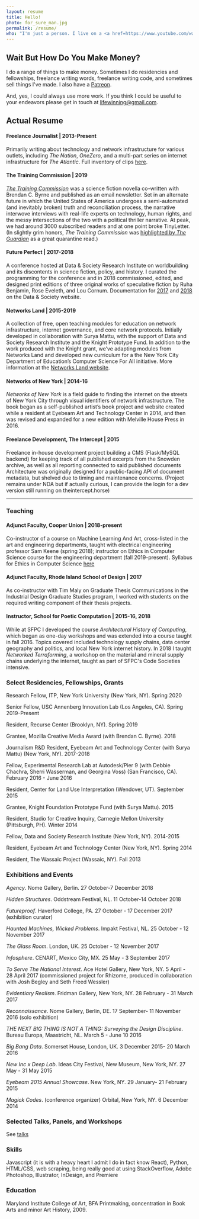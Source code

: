 ```yaml
---
layout: resume
title: Hello!
photo: for_sure_man.jpg
permalink: /resume/
who: "I'm just a person. I live on a <a href=https://www.youtube.com/watch?v=QI4NvgpjXYo>small island off the coast of America</a>. I wrote <a href=http://mhpbooks.com/books/networks-of-new-york/>a book</a> about finding the internet on the street.<br><br>I am terrible at being professionally legible and enough people have shamed me about this that I'm making an effort."
---
```


## Wait But How Do You Make Money?

I do a range of things to make money. Sometimes I do residencies and fellowships, freelance writing words, freelance writing code, and sometimes sell things I've made. I also have a [Patreon](http://patreon.com/lifewinning). 

And, yes, I could always use more work. If you think I could be useful to your endeavors please get in touch at [lifewinning@gmail.com](mailto:lifewinning@gmail.com). 


## Actual Resume

#### Freelance Journalist | 2013-Present

Primarily writing about technology and network infrastructure for various outlets, including *The Nation*, *OneZero*, and a multi-part series on internet infrastructure for *The Atlantic*. Full inventory of clips [here](http://lifewinning.com/tag/writes).

#### The Training Commission | 2019

*[The Training Commission](http://trainingcommission.com)* was a science fiction novella co-written with Brendan C. Byrne and published as an email newsletter. Set in an alternate future in which the United States of America undergoes a semi-automated (and inevitably broken) truth and reconciliation process, the narrative interwove interviews with real-life experts on technology, human rights, and the messy intersections of the two with a political thriller narrative. At peak, we had around 3000 subscribed readers and at one point broke TinyLetter. (In slightly grim honors, *The Training Commission* was [highlighted by *The Guardian*](https://www.theguardian.com/books/2020/mar/15/books-to-read-while-quarantined-coronavirus) as a great quarantine read.)

#### Future Perfect | 2017-2018

A conference hosted at Data & Society Research Institute on worldbuilding and its discontents in science fiction, policy, and history. I curated the programming for the conference and in 2018 commissioned, edited, and designed print editions of three original works of speculative fiction by Ruha Benjamin, Rose Eveleth, and Lou Cornum. Documentation for [2017](https://datasociety.net/events/future-perfect-conference/) and [2018](https://datasociety.net/output/future-perfect-2018/) on the Data & Society website. 

#### Networks Land | 2015-2019

A collection of free, open teaching modules for education on network infrastructure, internet governance, and core network protocols. Initially developed in collaboration with Surya Mattu, with the support of Data and Society Research Institute and the Knight Prototype Fund. In addition to the work produced with the Knight grant, we’ve adapting modules from Networks Land and developed new curriculum for a the New York City Department of Education’s Computer Science For All initiative. More information at the [Networks Land website](http://networks.land/).

#### Networks of New York | 2014-16

*Networks of New York* is a field guide to finding the internet on the streets of New York City through visual identifiers of network infrastructure. The book began as a self-published artist’s book project and website created while a resident at Eyebeam Art and Technology Center in 2014, and then was revised and expanded for a new edition with Melville House Press in 2016.

#### Freelance Development, The Intercept | 2015

Freelance in-house development project building a CMS (Flask/MySQL backend) for keeping track of all published excerpts from the Snowden archive, as well as all reporting connected to said published documents Architecture was originally designed for a public-facing API of document metadata, but shelved due to timing and maintenance concerns. (Project remains under NDA but if actually curious, I can provide the login for a dev version still running on theintercept.horse) 

***

### Teaching

#### Adjunct Faculty, Cooper Union | 2018-present

Co-instructor of a course on Machine Learning And Art, cross-listed in the art and engineering departments, taught with electrical engineering professor Sam Keene (spring 2018); instructor on Ethics in Computer Science course for the engineering department (fall 2019-present). Syllabus for Ethics in Computer Science [here](https://docs.google.com/document/d/1CQB0vVaEVmrNS0ABMXgyq-MK--WwWFBzI03YqNNDlV8/edit?usp=sharing)  

#### Adjunct Faculty, Rhode Island School of Design | 2017

As co-instructor with Tim Maly on Graduate Thesis Communications in the Industrial Design Graduate Studies program, I worked with students on the required writing component of their thesis projects.

#### Instructor, School for Poetic Computation | 2015-16, 2018

While at SFPC I developed the course *Architectural History of Computing*, which began as one-day workshops and was extended into a course taught in fall 2016. Topics covered included technology supply chains, data center geography and politics, and local New York internet history. In 2018 I taught *Networked Terraforming*, a workshop on the material and mineral supply chains underlying the internet, taught as part of SFPC's Code Societies intensive. 

### Select Residencies, Fellowships, Grants

Research Fellow, ITP, New York University (New York, NY). Spring 2020

Senior Fellow, USC Annenberg Innovation Lab (Los Angeles, CA). Spring 2019-Present

Resident, Recurse Center (Brooklyn, NY). Spring 2019

Grantee, Mozilla Creative Media Award (with Brendan C. Byrne). 2018

Journalism R&D Resident, Eyebeam Art and Technology Center (with Surya Mattu) (New York, NY). 2017-2018

Fellow, Experimental Research Lab at Autodesk/Pier 9 (with Debbie Chachra, Sherri Wasserman, and Georgina Voss) (San Francisco, CA). February 2016 - June 2016

Resident, Center for Land Use Interpretation (Wendover, UT). September 2015

Grantee, Knight Foundation Prototype Fund (with Surya Mattu). 2015

Resident, Studio for Creative Inquiry, Carnegie Mellon University (Pittsburgh, PH). Winter 2014

Fellow, Data and Society Research Institute (New York, NY). 2014-2015

Resident, Eyebeam Art and Technology Center (New York, NY). Spring 2014

Resident, The Wassaic Project (Wassaic, NY). Fall 2013


### Exhibitions and Events

*Agency*. Nome Gallery, Berlin. 27 October-7 December 2018

*Hidden Structures*. Oddstream Festival, NL. 11 October-14 October 2018

*Futureproof*. Haverford College, PA. 27 October - 17 December 2017 (exhibition curator)

*Haunted Machines, Wicked Problems*. Impakt Festival, NL. 25 October - 12 November 2017

*The Glass Room*. London, UK. 25 October - 12 November 2017

*Infosphere*. CENART, Mexico City, MX. 25 May - 3 September 2017

*To Serve The National Interest*. Ace Hotel Gallery, New York, NY. 5 April - 28 April 2017 (commissioned project for Rhizome, produced in collaboration with Josh Begley and Seth Freed Wessler) 

*Evidentiary Realism*. Fridman Gallery, New York, NY. 28 February - 31 March 2017

*Reconnaissance*. Nome Gallery, Berlin, DE. 17 September- 11 November 2016 (solo exhibition)

*THE NEXT BIG THING IS NOT A THING: Surveying the Design Discipline*. Bureau Europa, Maastricht, NL. March 5 - June 10 2016

*Big Bang Data*. Somerset House, London, UK. 3 December 2015- 20 March 2016

*New Inc x Deep Lab*. Ideas City Festival, New Museum, New York, NY. 27 May - 31 May 2015

*Eyebeam 2015 Annual Showcase*. New York, NY. 29 January- 21 February 2015

*Magick Codes*. (conference organizer) Orbital, New York, NY. 6 December 2014



### Selected Talks, Panels, and Workshops

See [talks](/talks)

### Skills

Javascript (it is with a heavy heart I admit I do in fact know React), Python, HTML/CSS, web scraping, being really good at using StackOverflow, Adobe Photoshop, Illustrator, InDesign, and Premiere

### Education

Maryland Institute College of Art, BFA Printmaking, concentration in Book Arts and minor Art History, 2009.

